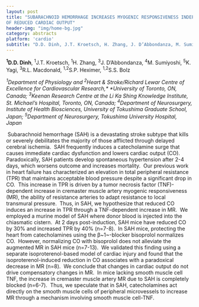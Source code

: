 ```yaml
---
layout: post
title: "SUBARACHNOID HEMORRHAGE INCREASES MYOGENIC RESPONSIVENESS INDEPENDENT
OF REDUCED CARDIAC OUTPUT"
header-img: "img/home-bg.jpg"
category: abstracts
platform: 'cardio'
subtitle: "D.D. Dinh, J.T. Kroetsch, H. Zhang, J. D’Abbondanza, M. Sumiyoshi, K. Yagi, R.L. Macdonald, S.P. Heximer, S.S. Bolz "
---
```


**<sup>1</sup>D.D. Dinh**, <sup>1</sup>J.T. Kroetsch, <sup>1</sup>H. Zhang, <sup>3</sup>J. D’Abbondanza,
<sup>4</sup>M. Sumiyoshi, <sup>5</sup>K. Yagi, <sup>3</sup>R.L. Macdonald, <sup>1,2</sup>S.P. Heximer,
<sup>1,2</sup>S.S. Bolz 

_<sup>1</sup>Department of Physiology and <sup>2</sup>Heart & Stroke/Richard Lewar Centre
of Excellence for Cardiovascular Research,* *University of Toronto, ON,
Canada; <sup>3</sup>Keenan Research Centre at the Li Ka Shing Knowledge
Institute, St. Michael’s Hospital, Toronto, ON, Canada; <sup>4</sup>Department of
Neurosurgery, Institute of Health Biosciences, University of Tokushima
Graduate School, Japan; <sup>5</sup>Department of Neurosurgery, Tokushima
University Hospital, Japan_

 Subarachnoid hemorrhage (SAH) is a devastating stroke subtype that
kills or severely debilitates the majority of those afflicted through
delayed cerebral ischemia.  SAH frequently induces a catecholamine surge
that causes immediate cardiac dysfunction and lowers cardiac output
(CO).  Paradoxically, SAH patients develop spontaneous hypertension
after 2-4 days, which worsens outcome and increases mortality.  Our
previous work in heart failure has characterized an elevation in total
peripheral resistance (TPR) that maintains acceptable blood pressure
despite a significant drop in CO.  This increase in TPR is driven by a
tumor necrosis factor (TNF)-dependent increase in cremaster muscle
artery myogenic responsiveness (MR), the ability of resistance arteries
to adapt resistance to local transmural pressure.  Thus, in SAH, we
hypothesize that reduced CO induces an increase in TPR through a
TNF-dependent increase in MR.  We employed a murine model of SAH where
donor blood is injected into the chiasmatic cistern.  At 2 days
post-induction, SAH mice have reduced CO by 30% and increased TPR by 40%
(n=7-8).  In SAH mice, protecting the heart from catecholamines using
the β~1~-blocker bisoprolol normalizes CO.  However, normalizing CO with
bisoprolol does not alleviate the augmented MR in SAH mice (n=7-13).  We
validated this finding using a separate isoproterenol-based model of
cardiac injury and found that the isoproterenol-induced reduction in CO
associates with a paradoxical decrease in MR (n=8).  We conclude that
changes in cardiac output do not drive compensatory changes in MR.  In
mice lacking smooth muscle cell TNF, the increase in cremaster muscle
artery MR due to SAH is completely blocked (n=6-7).  Thus, we speculate
that in SAH, catecholamines act directly on the smooth muscle cells of
peripheral microvessels to increase MR through a mechanism involving
smooth muscle cell-TNF. 
